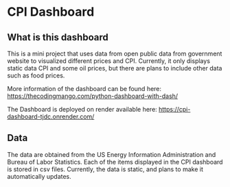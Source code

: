 # CPI Dashboard  

## What is this dashboard  


This is a mini project that uses data from open public data from government website to visualized different prices and 
CPI. Currently, it only displays static data CPI and some oil prices, 
but there are plans to include other data such as food prices. 

More information of the dashboard can be found here: https://thecodingmango.com/python-dashboard-with-dash/
  
The Dashboard is deployed on render available here: https://cpi-dashboard-tjdc.onrender.com/  


## Data
The data are obtained from the US Energy Information Administration and Bureau of Labor Statistics. 
Each of the items displayed in the CPI dashboard is stored in csv files. 
Currently, the data is static, and plans to make it automatically updates.
  

